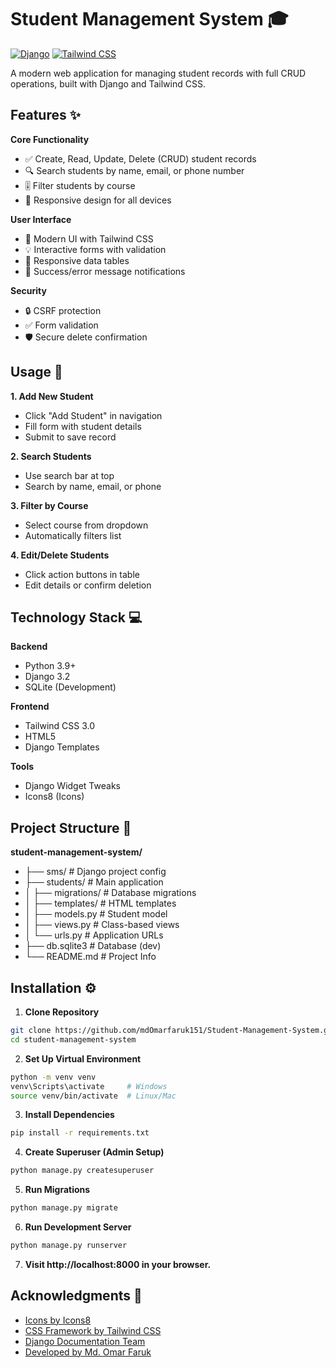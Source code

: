 
# Student Management System 🎓

[![Django](https://img.shields.io/badge/Django-3.2-green)](https://www.djangoproject.com/)
[![Tailwind CSS](https://img.shields.io/badge/Tailwind_CSS-3.0-blue)](https://tailwindcss.com/)

A modern web application for managing student records with full CRUD operations, built with Django and Tailwind CSS.


## Features ✨

**Core Functionality**
- ✅ Create, Read, Update, Delete (CRUD) student records
- 🔍 Search students by name, email, or phone number
- 🎚️ Filter students by course
- 📱 Responsive design for all devices

**User Interface**
- 🎨 Modern UI with Tailwind CSS
- 💡 Interactive forms with validation
- 📲 Responsive data tables
- 🚦 Success/error message notifications

**Security**
- 🔒 CSRF protection
- ✅ Form validation
- 🛡️ Secure delete confirmation


## Usage 🚀

**1. Add New Student**

- Click "Add Student" in navigation
- Fill form with student details
- Submit to save record

**2. Search Students**
- Use search bar at top
- Search by name, email, or phone

**3. Filter by Course**

- Select course from dropdown
- Automatically filters list

**4. Edit/Delete Students**

- Click action buttons in table
- Edit details or confirm deletion


## Technology Stack 💻

**Backend**
- Python 3.9+
- Django 3.2
- SQLite (Development)

**Frontend**
- Tailwind CSS 3.0
- HTML5
- Django Templates

**Tools**
- Django Widget Tweaks
- Icons8 (Icons)
## Project Structure 📂

**student-management-system/**
- ├── sms/                  # Django project config
- ├── students/             # Main application
- │   ├── migrations/       # Database migrations
- │   ├── templates/        # HTML templates
- │   ├── models.py         # Student model
- │   ├── views.py          # Class-based views
- │   └── urls.py           # Application URLs
- ├── db.sqlite3            # Database (dev)
- └── README.md             # Project Info
## Installation ⚙️

1. **Clone Repository**
```bash
git clone https://github.com/mdOmarfaruk151/Student-Management-System.git
cd student-management-system
```
2. **Set Up Virtual Environment**
```bash
python -m venv venv
venv\Scripts\activate     # Windows
source venv/bin/activate  # Linux/Mac
```
3. **Install Dependencies**
```bash
pip install -r requirements.txt
```
4. **Create Superuser (Admin Setup)**
```bash
python manage.py createsuperuser
```
5. **Run Migrations**
```bash
python manage.py migrate
```
6. **Run Development Server**
 ```bash
 python manage.py runserver
 ```   
7. **Visit http://localhost:8000 in your browser.**
## Acknowledgments 🙏

 - [Icons by Icons8](https://icons8.com/)
 - [CSS Framework by Tailwind CSS](https://tailwindcss.com/docs/installation/using-vite)
 - [Django Documentation Team](https://docs.djangoproject.com/en/5.1/)
 - [Developed by Md. Omar Faruk](https://github.com/mdOmarfaruk151)

